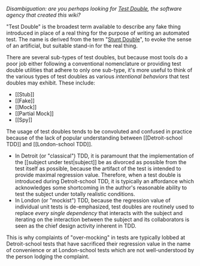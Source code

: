 _Disambiguation: are you perhaps looking for [Test Double](http://testdouble.com), the software agency that created this wiki?_

"Test Double" is the broadest term available to describe any fake thing introduced in place of a real thing for the purpose of writing an automated test. The name is derived from the term "[Stunt Double](https://en.wikipedia.org/wiki/Stunt_double)", to evoke the sense of an artificial, but suitable stand-in for the real thing.

There are several sub-types of test doubles, but because most tools do a poor job either following a conventional nomenclature or providing test double utilities that adhere to only one sub-type, it's more useful to think of the various types of test doubles as various _intentional behaviors_ that test doubles may exhibit. These include:

* [[Stub]]
* [[Fake]]
* [[Mock]]
* [[Partial Mock]]
* [[Spy]]

The usage of test doubles tends to be convoluted and confused in practice because of the lack of popular understanding between [[Detroit-school TDD]] and [[London-school TDD]].

* In Detroit (or "classical") TDD, it is paramount that the implementation of the [[subject under test|subject]] be as divorced as possible from the test itself as possible, because the artifact of the test is intended to provide maximal regression value. Therefore, when a test double is introduced during Detroit-school TDD, it is typically an affordance which acknowledges some shortcoming in the author's reasonable ability to test the subject under totally realistic conditions.
* In London (or "mockist") TDD, because the regression value of individual unit tests is de-emphasized, test doubles are routinely used to replace _every single dependency_ that interacts with the subject and iterating on the interaction between the subject and its collaborators is seen as the chief design activity inherent in TDD.

This is why complaints of "over-mocking" in tests are typically lobbed at Detroit-school tests that have sacrificed their regression value in the name of convenience or at London-school tests which are not well-understood by the person lodging the complaint.